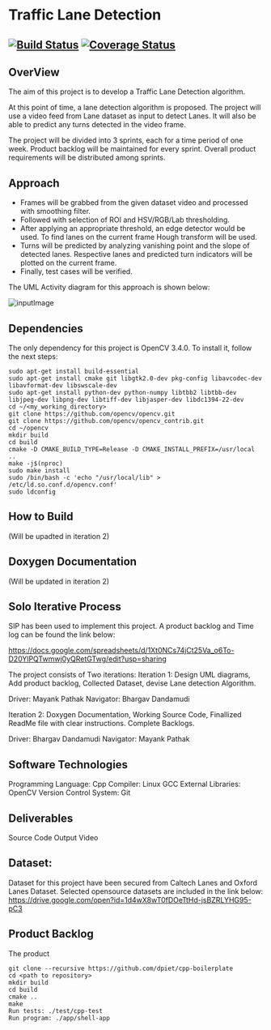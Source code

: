 # Traffic Lane Detection
[![Build Status](https://travis-ci.com/mayankpathak10/MidTerm_LaneDetection.svg?branch=master)](https://travis-ci.com/mayankpathak10/MidTerm_LaneDetection)
[![Coverage Status](https://coveralls.io/repos/github/mayankpathak10/MidTerm_LaneDetection/badge.svg?branch=master)](https://coveralls.io/github/mayankpathak10/MidTerm_LaneDetection?branch=master)
---


## OverView

The aim of this project is to develop a Traffic Lane Detection algorithm.

At this point of time, a lane detection algorithm is proposed. The project will use a video feed from Lane dataset as input to detect Lanes. It will also be able to predict any turns detected in the video frame. 

The project will be divided into 3 sprints, each for a time period of one week. Product backlog will be maintained for every sprint. Overall product requirements will be distributed
among sprints.

## Approach

- Frames will be grabbed from the given dataset video and processed with smoothing filter. 
- Followed with selection of ROI and HSV/RGB/Lab thresholding.
-  After applying an appropriate threshold, an edge detector would be used. To find lanes on the current frame Hough transform will be used.
- Turns will be predicted by analyzing vanishing point and the slope of detected lanes. Respective lanes and predicted turn indicators will be plotted on the current frame.
- Finally, test cases will be verified.

The UML Activity diagram for this approach is shown below:

![inputImage]()

## Dependencies

The only dependency for this project is OpenCV 3.4.0. To install it, follow the next steps:

```
sudo apt-get install build-essential
sudo apt-get install cmake git libgtk2.0-dev pkg-config libavcodec-dev libavformat-dev libswscale-dev
sudo apt-get install python-dev python-numpy libtbb2 libtbb-dev libjpeg-dev libpng-dev libtiff-dev libjasper-dev libdc1394-22-dev
cd ~/<my_working_directory>
git clone https://github.com/opencv/opencv.git
git clone https://github.com/opencv/opencv_contrib.git
cd ~/opencv
mkdir build
cd build
cmake -D CMAKE_BUILD_TYPE=Release -D CMAKE_INSTALL_PREFIX=/usr/local ..
make -j$(nproc)
sudo make install
sudo /bin/bash -c 'echo "/usr/local/lib" > /etc/ld.so.conf.d/opencv.conf'
sudo ldconfig
```

## How to Build

(Will be upadted in iteration 2)

## Doxygen Documentation

(Will be updated in iteration 2)


## Solo Iterative Process

SIP has been used to implement this project. A product backlog and Time log can be found the link below:

https://docs.google.com/spreadsheets/d/1Xt0NCs74jCt25Va_o6To-D20YlPQTwmwj0yQRetGTwg/edit?usp=sharing

The project consists of Two iterations:
Iteration 1: Design UML diagrams, Add product backlog, Collected Dataset, devise Lane detection Algorithm.

Driver: Mayank Pathak
Navigator: Bhargav Dandamudi

Iteration 2: Doxygen Documentation, Working Source Code, Finallized ReadMe file with clear instructions. Complete Backlogs.

Driver: Bhargav Dandamudi
Navigator: Mayank Pathak

## Software Technologies

Programming Language: Cpp
Compiler: Linux GCC
External Libraries: OpenCV
Version Control System: Git

## Deliverables

Source Code
Output Video

## Dataset:

Dataset for this project have been secured from Caltech Lanes and Oxford Lanes Dataset. Selected opensource datasets are included in the link below:
https://drive.google.com/open?id=1d4wX8wT0fDOeTtHd-jsBZRLYHG95-pC3

## Product Backlog 

The product 

```
git clone --recursive https://github.com/dpiet/cpp-boilerplate
cd <path to repository>
mkdir build
cd build
cmake ..
make
Run tests: ./test/cpp-test
Run program: ./app/shell-app
```
